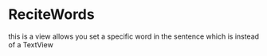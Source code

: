 # ReciteWords
this is a view allows you set a specific word in the sentence which is instead of a TextView
